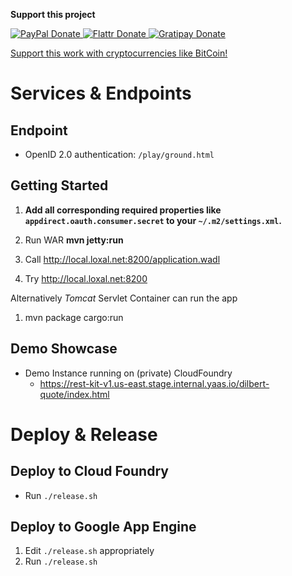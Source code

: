 **Support this project**
<!-- BADGES/ -->
<span class="badge-paypal">
<a href="https://www.paypal.com/cgi-bin/webscr?cmd=_s-xclick&amp;hosted_button_id=MA847TR65D4N2" title="Donate to this project using PayPal">
<img src="https://img.shields.io/badge/paypal-donate-yellow.svg" alt="PayPal Donate"/>
</a></span>
<span class="badge-flattr">
<a href="https://flattr.com/submit/auto?fid=o6ok7n&url=https%3A%2F%2Fgithub.com%2Floxal" title="Donate to this project using Flattr">
<img src="https://img.shields.io/badge/flattr-donate-yellow.svg" alt="Flattr Donate" />
</a></span>
<span class="badge-gratipay"><a href="https://gratipay.com/~loxal" title="Donate weekly to this project using Gratipay">
<img src="https://img.shields.io/badge/gratipay-donate-yellow.svg" alt="Gratipay Donate" />
</a></span>
<!-- /BADGES -->

[Support this work with cryptocurrencies like BitCoin!](http://me.loxal.net/coin-support.html)

Services & Endpoints
=

## Endpoint
* OpenID 2.0 authentication: `/play/ground.html`


## Getting Started

1. **Add all corresponding required properties like `appdirect.oauth.consumer.secret` to your `~/.m2/settings.xml`.**

1. Run WAR __mvn jetty:run__
1. Call http://local.loxal.net:8200/application.wadl
1. Try http://local.loxal.net:8200

Alternatively _Tomcat_ Servlet Container can run the app

1. mvn package cargo:run

## Demo Showcase

* Demo Instance running on (private) CloudFoundry
    * https://rest-kit-v1.us-east.stage.internal.yaas.io/dilbert-quote/index.html

# Deploy & Release

## Deploy to Cloud Foundry

* Run `./release.sh` 

## Deploy to Google App Engine 

1. Edit `./release.sh` appropriately 
1. Run `./release.sh`